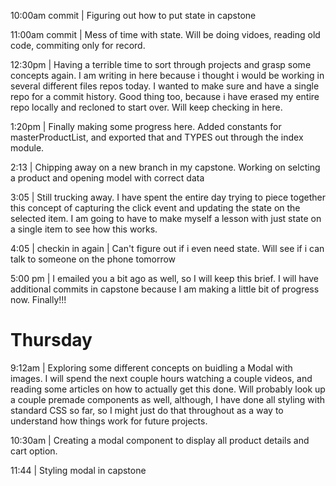 10:00am commit | Figuring out how to put state in capstone

11:00am commit | Mess of time with state. Will be doing vidoes, reading old code, commiting only for record.

12:30pm | Having a terrible time to sort through projects and grasp some concepts again. I am writing in here because i thought i would be working in several different files repos today. I wanted to make sure and have a single repo for a commit history. Good thing too, because i have erased my entire repo locally and recloned to start over. Will keep checking in here. 


1:20pm | Finally making some progress here. Added constants for masterProductList, and exported that and TYPES out through the index module. 

2:13 | Chipping away on a new branch in my capstone. Working on selcting a product and opening model with correct data

3:05 | Still trucking away. I have spent the entire day trying to piece together this concept of capturing the click event and updating the state on the selected item. I am going to have to make myself a lesson with just state on a single item to see how this works. 

4:05 |  checkin in again | Can't figure out if i even need state. Will see if i can talk to someone on the phone tomorrow

5:00 pm | I emailed you a bit ago as well, so I will keep this brief. I will have additional commits in capstone because I am making a little bit of progress now. Finally!!!


# Thursday

9:12am | Exploring some different concepts on buidling a Modal with images. I will spend the next couple hours watching a couple videos, and reading some articles on how to actually get this done. Will probably look up a couple premade components as well, although, I have done all styling with standard CSS so far, so I might just do that throughout as a way to understand how things work for future projects. 

10:30am | Creating a modal component to display all product details and cart option. 

11:44 | Styling modal in capstone